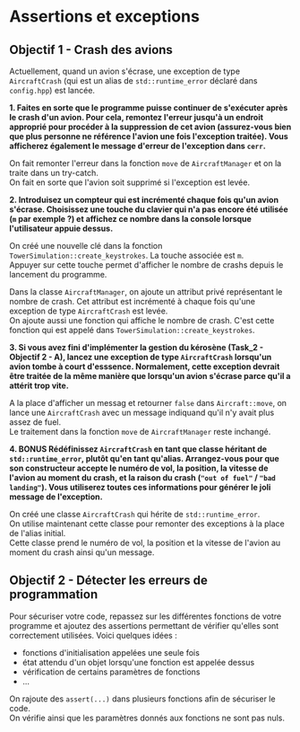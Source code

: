 # Assertions et exceptions

## Objectif 1 - Crash des avions

Actuellement, quand un avion s'écrase, une exception de type `AircraftCrash` (qui est un alias de `std::runtime_error` déclaré dans `config.hpp`) est lancée.

**1. Faites en sorte que le programme puisse continuer de s'exécuter après le crash d'un avion. Pour cela, remontez l'erreur jusqu'à un endroit approprié pour procéder à la suppression de cet avion (assurez-vous bien que plus personne ne référence l'avion une fois l'exception traitée). Vous afficherez également le message d'erreur de l'exception dans `cerr`.**  

On fait remonter l'erreur dans la fonction `move` de `AircraftManager` et on la traite dans un try-catch.  
On fait en sorte que l'avion soit supprimé si l'exception est levée.  

**2. Introduisez un compteur qui est incrémenté chaque fois qu'un avion s'écrase. Choisissez une touche du clavier qui n'a pas encore été utilisée (`m` par exemple ?) et affichez ce nombre dans la console lorsque l'utilisateur appuie dessus.**  

On créé une nouvelle clé dans la fonction `TowerSimulation::create_keystrokes`. La touche associée est `m`.  
Appuyer sur cette touche permet d'afficher le nombre de crashs depuis le lancement du programme.  

Dans la classe `AircraftManager`, on ajoute un attribut privé représentant le nombre de crash. Cet attribut est incrémenté à chaque fois qu'une exception de type `AircraftCrash` est levée.  
On ajoute aussi une fonction qui affiche le nombre de crash. C'est cette fonction qui est appelé dans `TowerSimulation::create_keystrokes`.  

**3. Si vous avez fini d'implémenter la gestion du kérosène (Task_2 - Objectif 2 - A), lancez une exception de type `AircraftCrash` lorsqu'un avion tombe à court d'esssence. Normalement, cette exception devrait être traitée de la même manière que lorsqu'un avion s'écrase parce qu'il a attérit trop vite.**  

A la place d'afficher un messag et retourner `false` dans `Aircraft::move`, on lance une `AircraftCrash` avec un message indiquand qu'il n'y avait plus assez de fuel.  
Le traitement dans la fonction `move` de `AircraftManager` reste inchangé.  

**4. **BONUS** Rédéfinissez `AircraftCrash` en tant que classe héritant de `std::runtime_error`, plutôt qu'en tant qu'alias. Arrangez-vous pour que son constructeur accepte le numéro de vol, la position, la vitesse de l'avion au moment du crash, et la raison du crash (`"out of fuel"` / `"bad landing"`). Vous utiliserez toutes ces informations pour générer le joli message de l'exception.**  

On créé une classe `AircraftCrash` qui hérite de `std::runtime_error`.  
On utilise maintenant cette classe pour remonter des exceptions à la place de l'alias initial.  
Cette classe prend le numéro de vol, la position et la vitesse de l'avion au moment du crash ainsi qu'un message.  



## Objectif 2 - Détecter les erreurs de programmation

Pour sécuriser votre code, repassez sur les différentes fonctions de votre programme et ajoutez des assertions permettant de vérifier qu'elles sont correctement utilisées.
Voici quelques idées :
- fonctions d'initialisation appelées une seule fois
- état attendu d'un objet lorsqu'une fonction est appelée dessus
- vérification de certains paramètres de fonctions
- ...

On rajoute des `assert(...)` dans plusieurs fonctions afin de sécuriser le code.  
On vérifie ainsi que les paramètres donnés aux fonctions ne sont pas nuls.  
